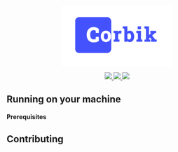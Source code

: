 <div align="center">
  <img align="center" width="50%" src="./docs/assets/logo.png" />
</div>

<p align="center">
  <a aria-label="Figma Screens link" href="https://www.figma.com/file/0rYVqGY2CSROA0NdNkY08E/Corbik?node-id=0%3A1">
    <img src="https://img.shields.io/badge/Screens-Figma-%23820210?style=for-the-badge">
  </a>
  <a aria-label="Storybook UI documentation link" href="https://main--63ba0f9702e6a6fde3fe2a05.chromatic.com/">
    <img src="https://img.shields.io/badge/UI%20Documentation-Storybook-FF4785?style=for-the-badge">
  </a>
  <a aria-label="Database Diagram link" href="https://drawsql.app/teams/personal-637/diagrams/database">
    <img src="https://img.shields.io/badge/Database%20Diagram-DrawSQL-6366f1?style=for-the-badge">
  </a>
  <!-- <a aria-label="License" href="https://github.com/vercel/next.js/blob/canary/license.md">
    <img alt="" src="https://img.shields.io/npm/l/next.svg?style=for-the-badge&labelColor=000000">
  </a> -->
</p>

## Running on your machine

#### Prerequisites

## Contributing